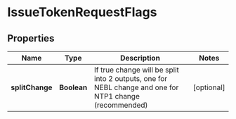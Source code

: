 
# IssueTokenRequestFlags

## Properties
Name | Type | Description | Notes
------------ | ------------- | ------------- | -------------
**splitChange** | **Boolean** | If true change will be split into 2 outputs, one for NEBL change and one for NTP1 change (recommended) |  [optional]



